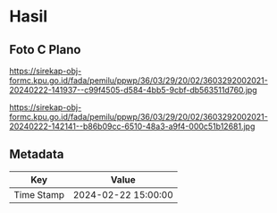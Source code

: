 # Hasil

## Foto C Plano

https://sirekap-obj-formc.kpu.go.id/fada/pemilu/ppwp/36/03/29/20/02/3603292002021-20240222-141937--c99f4505-d584-4bb5-9cbf-db563511d760.jpg

https://sirekap-obj-formc.kpu.go.id/fada/pemilu/ppwp/36/03/29/20/02/3603292002021-20240222-142141--b86b09cc-6510-48a3-a9f4-000c51b12681.jpg


## Metadata

| Key        | Value               |
| ---------- | ------------------- |
| Time Stamp | 2024-02-22 15:00:00 |



